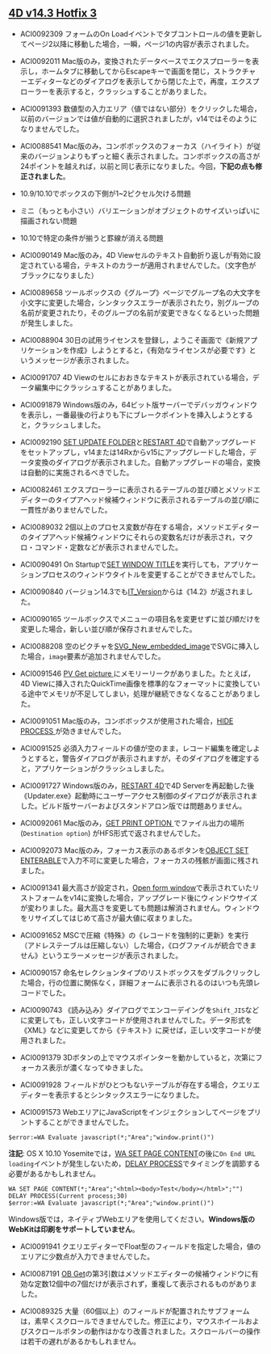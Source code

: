 [4D v14.3 Hotfix 3]()
---
* ACI0092309 フォームのOn Loadイベントでタブコントロールの値を更新してページ2以降に移動した場合，一瞬，ページ1の内容が表示されました。

* ACI0092011 Mac版のみ，変換されたデータベースでエクスプローラーを表示し，ホームタブに移動してからEscapeキーで画面を閉じ，ストラクチャーエディターなどのダイアログを表示してから閉じた上で，再度，エクスプローラーを表示すると，クラッシュすることがありました。

* ACI0091393 数値型の入力エリア（値ではない部分）をクリックした場合，以前のバージョンでは値が自動的に選択されましたが，v14ではそのようになりませんでした。

* ACI0088541 Mac版のみ，コンボボックスのフォーカス（ハイライト）が従来のバージョンよりもずっと細く表示されました。コンボボックスの高さが24ポイントを越えれば，以前と同じ表示になりました。今回，**下記の点も修正されました**。

* 10.9/10.10でボックスの下側が1~2ピクセル欠ける問題
* ミニ（もっとも小さい）バリエーションがオブジェクトのサイズいっぱいに描画されない問題
* 10.10で特定の条件が揃うと罫線が消える問題

* ACI0090149 Mac版のみ，4D Viewセルのテキスト自動折り返しが有効に設定されている場合，テキストのカラーが適用されませんでした。（文字色がブラックになりました）

* ACI0089658 ツールボックスの《グループ》ページでグループ名の大文字を小文字に変更した場合，シンタックスエラーが表示されたり，別グループの名前が変更されたり，そのグループの名前が変更できなくなるといった問題が発生しました。

* ACI0088904 30日の試用ライセンスを登録し，ようこそ画面で《新規アプリケーションを作成》しようとすると，《有効なライセンスが必要です》というメッセージが表示されました。

* ACI0091707 4D Viewのセルにおおきなテキストが表示されている場合，データ編集中にクラッシュすることがありました。

* ACI0091879 Windows版のみ，64ビット版サーバーでデバッガウィンドウを表示し，一番最後の行よりも下にブレークポイントを挿入しようとすると，クラッシュしました。

* ACI0092190 [SET UPDATE FOLDER](http://doc.4d.com/4Dv14/4D/14.3/SET-UPDATE-FOLDER.301-1696590.ja.html)と[RESTART 4D](http://doc.4d.com/4Dv14/4D/14.3/RESTART-4D.301-1696588.ja.html)で自動アップグレードをセットアップし，v14または14Rxからv15にアップグレードした場合，データ変換のダイアログが表示されました。自動アップグレードの場合，変換は自動的に実施されるべきでした。

* ACI0082461 エクスプローラーに表示されるテーブルの並び順とメソッドエディターのタイプアヘッド候補ウィンドウに表示されるテーブルの並び順に一貫性がありませんでした。

* ACI0089032 2個以上のプロセス変数が存在する場合，メソッドエディターのタイプアヘッド候補ウィンドウにそれらの変数名だけが表示され，マクロ・コマンド・定数などが表示されませんでした。

* ACI0090491 On Startupで[SET WINDOW TITLE](http://doc.4d.com/4Dv14/4D/14.3/SET-WINDOW-TITLE.301-1697737.ja.html)を実行しても，アプリケーションプロセスのウィンドウタイトルを変更することができませんでした。

* ACI0090840 バージョン14.3でも[IT_Version](http://doc.4d.com/4Dv14/4D-Internet-Commands/14/IT-Version.301-1237739.ja.html)からは《14.2》が返されました。

* ACI0090165 ツールボックスでメニューの項目名を変更せずに並び順だけを変更した場合，新しい並び順が保存されませんでした。

* ACI0088208 空のピクチャを[SVG_New_embedded_image](http://doc.4d.com/4Dv14/4D/14/SVG-New-embedded-image.301-1382577.ja.html)でSVGに挿入した場合，```image```要素が追加されませんでした。

* ACI0091546 [PV Get picture ](http://doc.4d.com/4Dv14/4D-View/14/PV-Get-picture.301-1377864.ja.html)にメモリーリークがありました。たとえば，4D Viewに挿入されたQuickTime画像を標準的なフォーマットに変換している途中でメモリが不足してしまい，処理が継続できなくなることがありました。

* ACI0091051 Mac版のみ，コンボボックスが使用された場合，[HIDE PROCESS ](http://doc.4d.com/4Dv14/4D/14.3/HIDE-PROCESS.301-1697098.ja.html)が効きませんでした。

* ACI0091525 必須入力フィールドの値が空のまま，レコード編集を確定しようとすると，警告ダイアログが表示されますが，そのダイアログを確定すると，アプリケーションがクラッシュしました。

* ACI0091727 Windows版のみ，[RESTART 4D](http://doc.4d.com/4Dv14/4D/14.3/RESTART-4D.301-1696588.ja.html)で4D Serverを再起動した後《Updater.exe》起動時にユーザーアクセス制御のダイアログが表示されました。ビルド版サーバーおよびスタンドアロン版では問題ありません。

* ACI0092061 Mac版のみ，[GET PRINT OPTION ](http://doc.4d.com/4Dv14/4D/14.3/GET-PRINT-OPTION.301-1697064.ja.html)でファイル出力の場所 (```Destination option```) がHFS形式で返されませんでした。

* ACI0092073 Mac版のみ，フォーカス表示のあるボタンを[OBJECT SET ENTERABLE](http://doc.4d.com/4Dv14/4D/14.3/OBJECT-SET-ENTERABLE.301-1696980.ja.html)で入力不可に変更した場合，フォーカスの残骸が画面に残されました。

* ACI0091341 最大高さが設定され，[Open form window](http://doc.4d.com/4Dv14/4D/14.3/Open-form-window.301-1697744.ja.html)で表示されていたリストフォームをv14に変換した場合，アップグレード後にウィンドウサイズが変わりました。最大高さを変更しても問題は解消されません。ウィンドウをリサイズしてはじめて高さが最大値に収まりました。

* ACI0091652 MSCで圧縮《特殊》の《レコードを強制的に更新》を実行（アドレステーブルは圧縮しない）した場合，《ログファイルが統合できません》というエラーメッセージが表示されました。

* ACI0090157 命名セレクションタイプのリストボックスをダブルクリックした場合，行の位置に関係なく，詳細フォームに表示されるのはいつも先頭レコードでした。

* ACI0090743 《読み込み》ダイアログでエンコーデイングを```Shift_JIS```などに変更しても，正しい文字コードが使用されませんでした。データ形式を《XML》などに変更してから《テキスト》に戻せば，正しい文字コードが使用されました。

* ACI0091379 3Dボタンの上でマウスポインターを動かしていると，次第にフォーカス表示が濃くなってゆきました。

* ACI0091928 フィールドがひとつもないテーブルが存在する場合，クエリエディターを表示するとシンタックスエラーになりました。 

* ACI0091573 WebエリアにJavaScriptをインジェクションしてページをプリントすることができませんでした。

```
$error:=WA Evaluate javascript(*;"Area";"window.print()")
```

**注記**: OS X 10.10 Yosemiteでは，[WA SET PAGE CONTENT](http://doc.4d.com/4Dv14/4D/14.3/WA-SET-PAGE-CONTENT.301-1697890.ja.html)の後に```On End URL loading```イベントが発生しないため，[DELAY PROCESS](http://doc.4d.com/4Dv14/4D/14.3/DELAY-PROCESS.301-1697115.ja.html)でタイミングを調節する必要があるかもしれません。

```
WA SET PAGE CONTENT(*;"Area";"<html><body>Test</body></html>";"")
DELAY PROCESS(Current process;30)
$error:=WA Evaluate javascript(*;"Area";"window.print()")
```

Windows版では，ネイティブWebエリアを使用してください。**Windows版のWebKitは印刷をサポートしていません**。

* ACI0091941 クエリエディターでFloat型のフィールドを指定した場合，値のエリアに少数点が入力できませんでした。

* ACI0087191 [OB Get](http://doc.4d.com/4Dv14/4D/14.3/OB-Get.301-1696531.ja.html)の第3引数はメソッドエディターの候補ウィンドウに有効な定数12個中の7個だけが表示されず，重複して表示されるものがありました。

* ACI0089325 大量（60個以上）のフィールドが配置されたサブフォームは，素早くスクロールできませんでした。修正により，マウスホイールおよびスクロールボタンの動作はかなり改善されました。スクロールバーの操作は若干の遅れがあるかもしれません。
